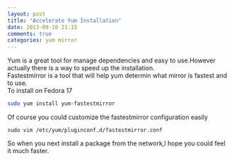 ```yaml
---
layout: post
title: "Accelerate Yum Installation"
date: 2013-09-10 21:15
comments: true
categories: yum mirror
---
```


Yum is a great tool for manage dependencies and easy to use.However actually there is a way to speed up the installation.  
Fastestmirror is a tool that will help yum determin what mirror is fastest and to use.  
To install on Fedora 17
```bash
sudo yum install yum-fastestmirror
```
Of course you could customize the fastestmirror configuration easily
```
sudo vim /etc/yum/pluginconf.d/fastestmirror.conf
```
So when you next install a package from the network,I hope you could feel it much faster.
